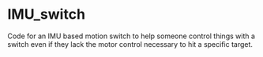 # IMU_switch
Code for an IMU based motion switch to help someone control things with a switch even if they lack the motor control necessary to hit a specific target.

